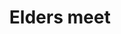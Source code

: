 ---
layout: page
title: Elders meet
description: Connect the elderly in the age of loneliness 
img: assets/img/elders.jpg
redirect: https://github.com/zk2487/Elders-Meet
importance: 1
category: work
---